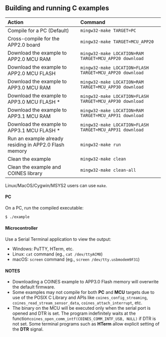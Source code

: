 ## Building and running C examples

|     Action                             |     Command                                             |
|:---------------------------------------|:--------------------------------------------------------|
| Compile for a PC (Default)               | `mingw32-make TARGET=PC`                                |
| Cross-compile for the APP2.0 board         | `mingw32-make TARGET=MCU_APP20`                         |
| Download the example to APP2.0 MCU RAM     | `mingw32-make LOCATION=RAM TARGET=MCU_APP20 download`   |
| Download the example to APP2.0 MCU FLASH   | `mingw32-make LOCATION=FLASH TARGET=MCU_APP20 download` |
| Download the example to APP3.0 MCU RAM     | `mingw32-make LOCATION=RAM TARGET=MCU_APP30 download`   |
| Download the example to APP3.0 MCU FLASH * | `mingw32-make LOCATION=FLASH TARGET=MCU_APP30 download` |
| Download the example to APP3.1 MCU RAM     | `mingw32-make LOCATION=RAM TARGET=MCU_APP31 download`   |
| Download the example to APP3.1 MCU FLASH * | `mingw32-make LOCATION=FLASH TARGET=MCU_APP31 download` |
| Run an example already residing in APP2.0 Flash memory | `mingw32-make run`                      |
| Clean the example                      | `mingw32-make clean`                                    |
| Clean the example and COINES library| `mingw32-make clean-all`                                |

Linux/MacOS/Cygwin/MSYS2 users can use `make`.


#### PC
On a PC, run the compiled executable:

```bash
$ ./example
```

#### Microcontroller

Use a Serial Terminal application to view the output:

- Windows: PuTTY, HTerm, etc.
- Linux: `cat` command (eg., `cat /dev/ttyACM0`)
- macOS: `screen` command (eg., `screen /dev/tty.usbmodem9F31`)

#### NOTES

- Downloading a COINES example to APP3.0 Flash memory will overwrite the default firmware.
- Some examples may not compile for both **PC** and **MCU** targets due to use of the POSIX C Library and APIs like `coines_config_streaming`, `coines_read_stream_sensor_data`, `coines_attach_interrupt`, etc.
- The binary on the MCU will be executed only when the serial port is opened and DTR is set. The program indefinitely waits at the function`coines_open_comm_intf(COINES_COMM_INTF_USB, NULL)` if DTR is not set. Some terminal programs such as **HTerm** allow explicit setting of the **DTR** signal.
